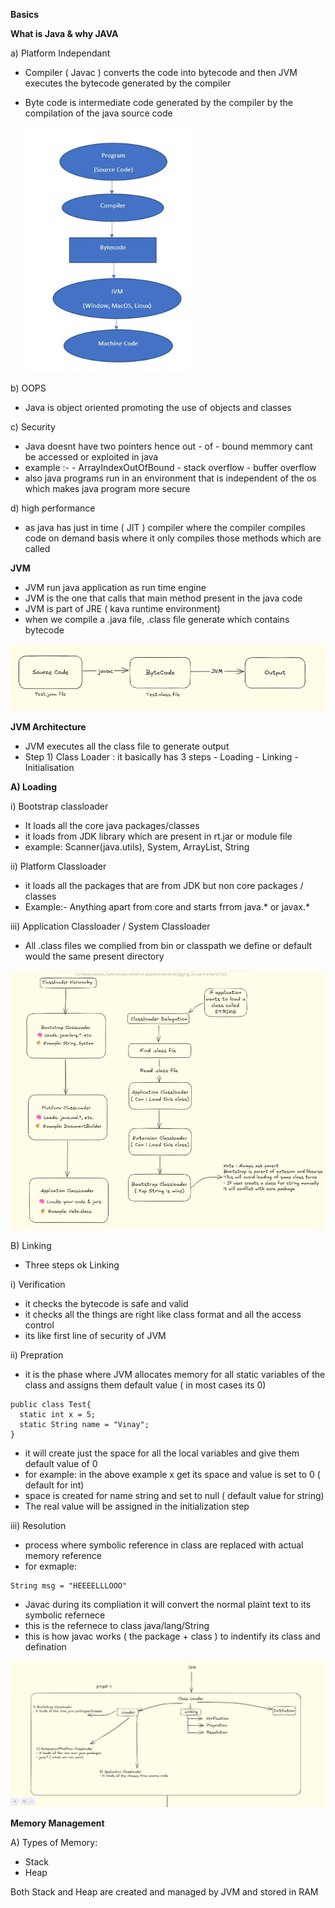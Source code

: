 **Basics**

**What is Java & why JAVA**

a) Platform Independant 
- Compiler ( Javac ) converts the code into bytecode and then JVM executes the bytecode generated by the compiler
- Byte code is intermediate code generated by the compiler by the compilation of the java source code
  
  ![alt text](image-1.png)

b) OOPS
- Java is object oriented promoting the use of objects and classes 

c) Security
- Java doesnt have two pointers hence out - of - bound memmory cant be accessed or exploited in java 
- example :-
          - ArrayIndexOutOfBound
          - stack overflow
          - buffer overflow
- also java programs run in an environment that is independent of the os which makes java program more secure 

d) high performance 
- as java has just in time ( JIT ) compiler where the compiler compiles code on demand basis where it only compiles those methods which are called 



**JVM**

- JVM run java application as run time engine 
- JVM is the one that calls that main method present in the java code 
- JVM is part of JRE ( kava runtime environment)
- when we compile a .java file, .class file generate which contains bytecode

![alt text](image-3.png)

**JVM Architecture**

- JVM executes all the class file to generate output 
- Step 1) Class Loader : it basically has 3 steps 
        - Loading 
        - Linking
        - Initialisation


**A) Loading**

i) Bootstrap classloader
- It loads all the core java packages/classes 
- it loads from JDK library which are present in rt.jar or module file 
- example: Scanner(java.utils), System, ArrayList, String

ii) Platform Classloader
- it loads all the packages that are from JDK but non core packages / classes 
- Example:- Anything apart from core and starts frrom java.* or javax.*

iii) Application Classloader / System Classloader
- All .class files we complied from bin or classpath we define or default would the same present directory


![alt text](image-6.png)


B) Linking
- Three steps ok Linking 
  
i) Verification
- it checks the bytecode is safe and valid 
- it checks all the things are right like class format and all the access control
- its like first line of security of JVM
  
ii) Prepration
- it is the phase where JVM allocates memory for all static variables of the class and assigns them default value ( in most cases its 0)
```
public class Test{
  static int x = 5;
  static String name = "Vinay";
}
```
- it will create just the space for all the local variables and give them default value of 0
- for example: in the above example x get its space and value is set to 0 ( default for int)
- space is created for name string and set to null ( default value for string)
- The real value will be assigned in the initialization step 

iii) Resolution
- process where symbolic reference in class are replaced with actual memory reference
- for exmaple:
```
String msg = "HEEEELLLOOO" 
```
- Javac during its compliation it will convert the normal plaint text to its symbolic refernece 
- this is the refernece to class java/lang/String
- this is how javac works ( the package + class ) to indentify its class and defination





![alt text](image-7.png)




**Memory Management**

A) Types of Memory:
- Stack 
- Heap 

Both Stack and Heap are created and managed by JVM and stored in RAM